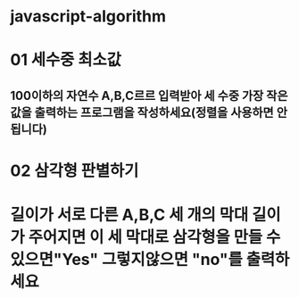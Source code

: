 

# javascript-algorithm

# 01 세수중 최소값

## 100이하의 자연수 A,B,C르르 입력받아 세 수중 가장 작은 값을 출력하는 프로그램을 작성하세요(정렬을 사용하면 안됩니다)

# 02 삼각형 판별하기

# 길이가 서로 다른 A,B,C 세 개의 막대 길이가 주어지면 이 세 막대로 삼각형을 만들 수 있으면"Yes" 그렇지않으면 "no"를 출력하세요